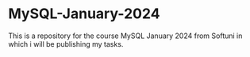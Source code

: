 # MySQL-January-2024
This is a repository for the course MySQL January 2024 from Softuni in which i will be publishing my tasks.
